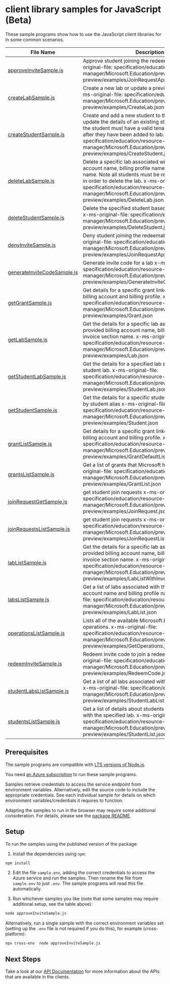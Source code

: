 # client library samples for JavaScript (Beta)

These sample programs show how to use the JavaScript client libraries for in some common scenarios.

| **File Name**                                           | **Description**                                                                                                                                                                                                                                                                                                                                 |
| ------------------------------------------------------- | ----------------------------------------------------------------------------------------------------------------------------------------------------------------------------------------------------------------------------------------------------------------------------------------------------------------------------------------------- |
| [approveInviteSample.js][approveinvitesample]           | Approve student joining the redeemable lab x-ms-original-file: specification/education/resource-manager/Microsoft.Education/preview/2021-12-01-preview/examples/JoinRequestApproveAndDeny.json                                                                                                                                                  |
| [createLabSample.js][createlabsample]                   | Create a new lab or update a previously created lab. x-ms-original-file: specification/education/resource-manager/Microsoft.Education/preview/2021-12-01-preview/examples/CreateLab.json                                                                                                                                                        |
| [createStudentSample.js][createstudentsample]           | Create and add a new student to the specified lab or update the details of an existing student in a lab. Note the student must have a valid tenant to accept the lab after they have been added to lab. x-ms-original-file: specification/education/resource-manager/Microsoft.Education/preview/2021-12-01-preview/examples/CreateStudent.json |
| [deleteLabSample.js][deletelabsample]                   | Delete a specific lab associated with the provided billing account name, billing profile name, and invoice section name. Note all students must be removed from the lab in order to delete the lab. x-ms-original-file: specification/education/resource-manager/Microsoft.Education/preview/2021-12-01-preview/examples/DeleteLab.json         |
| [deleteStudentSample.js][deletestudentsample]           | Delete the specified student based on the student alias. x-ms-original-file: specification/education/resource-manager/Microsoft.Education/preview/2021-12-01-preview/examples/DeleteStudent.json                                                                                                                                                |
| [denyInviteSample.js][denyinvitesample]                 | Deny student joining the redeemable lab x-ms-original-file: specification/education/resource-manager/Microsoft.Education/preview/2021-12-01-preview/examples/JoinRequestApproveAndDeny.json                                                                                                                                                     |
| [generateInviteCodeSample.js][generateinvitecodesample] | Generate invite code for a lab x-ms-original-file: specification/education/resource-manager/Microsoft.Education/preview/2021-12-01-preview/examples/GenerateInviteCode.json                                                                                                                                                                     |
| [getGrantSample.js][getgrantsample]                     | Get details for a specific grant linked to the provided billing account and billing profile. x-ms-original-file: specification/education/resource-manager/Microsoft.Education/preview/2021-12-01-preview/examples/Grant.json                                                                                                                    |
| [getLabSample.js][getlabsample]                         | Get the details for a specific lab associated with the provided billing account name, billing profile name, and invoice section name. x-ms-original-file: specification/education/resource-manager/Microsoft.Education/preview/2021-12-01-preview/examples/Lab.json                                                                             |
| [getStudentLabSample.js][getstudentlabsample]           | Get the details for a specified lab associated with the student lab. x-ms-original-file: specification/education/resource-manager/Microsoft.Education/preview/2021-12-01-preview/examples/StudentLab.json                                                                                                                                       |
| [getStudentSample.js][getstudentsample]                 | Get the details for a specific student in the specified lab by student alias x-ms-original-file: specification/education/resource-manager/Microsoft.Education/preview/2021-12-01-preview/examples/Student.json                                                                                                                                  |
| [grantListSample.js][grantlistsample]                   | Get details for a specific grant linked to the provided billing account and billing profile. x-ms-original-file: specification/education/resource-manager/Microsoft.Education/preview/2021-12-01-preview/examples/GrantDefaultList.json                                                                                                         |
| [grantsListSample.js][grantslistsample]                 | Get a list of grants that Microsoft has provided. x-ms-original-file: specification/education/resource-manager/Microsoft.Education/preview/2021-12-01-preview/examples/GrantList.json                                                                                                                                                           |
| [joinRequestGetSample.js][joinrequestgetsample]         | get student join requests x-ms-original-file: specification/education/resource-manager/Microsoft.Education/preview/2021-12-01-preview/examples/JoinRequest.json                                                                                                                                                                                 |
| [joinRequestsListSample.js][joinrequestslistsample]     | get student join requests x-ms-original-file: specification/education/resource-manager/Microsoft.Education/preview/2021-12-01-preview/examples/JoinRequestList.json                                                                                                                                                                             |
| [labListSample.js][lablistsample]                       | Get the details for a specific lab associated with the provided billing account name, billing profile name, and invoice section name. x-ms-original-file: specification/education/resource-manager/Microsoft.Education/preview/2021-12-01-preview/examples/LabListWithInvoiceSectionName.json                                                   |
| [labsListSample.js][labslistsample]                     | Get a list of labs associated with the provided billing account name and billing profile name. x-ms-original-file: specification/education/resource-manager/Microsoft.Education/preview/2021-12-01-preview/examples/LabList.json                                                                                                                |
| [operationsListSample.js][operationslistsample]         | Lists all of the available Microsoft.Education API operations. x-ms-original-file: specification/education/resource-manager/Microsoft.Education/preview/2021-12-01-preview/examples/GetOperations.json                                                                                                                                          |
| [redeemInviteSample.js][redeeminvitesample]             | Redeem invite code to join a redeemable lab x-ms-original-file: specification/education/resource-manager/Microsoft.Education/preview/2021-12-01-preview/examples/RedeemCode.json                                                                                                                                                                |
| [studentLabsListSample.js][studentlabslistsample]       | Get a list of all labs associated with the caller of the API. x-ms-original-file: specification/education/resource-manager/Microsoft.Education/preview/2021-12-01-preview/examples/StudentLabList.json                                                                                                                                          |
| [studentsListSample.js][studentslistsample]             | Get a list of details about students that are associated with the specified lab. x-ms-original-file: specification/education/resource-manager/Microsoft.Education/preview/2021-12-01-preview/examples/StudentList.json                                                                                                                          |

## Prerequisites

The sample programs are compatible with [LTS versions of Node.js](https://nodejs.org/about/releases/).

You need [an Azure subscription][freesub] to run these sample programs.

Samples retrieve credentials to access the service endpoint from environment variables. Alternatively, edit the source code to include the appropriate credentials. See each individual sample for details on which environment variables/credentials it requires to function.

Adapting the samples to run in the browser may require some additional consideration. For details, please see the [package README][package].

## Setup

To run the samples using the published version of the package:

1. Install the dependencies using `npm`:

```bash
npm install
```

2. Edit the file `sample.env`, adding the correct credentials to access the Azure service and run the samples. Then rename the file from `sample.env` to just `.env`. The sample programs will read this file automatically.

3. Run whichever samples you like (note that some samples may require additional setup, see the table above):

```bash
node approveInviteSample.js
```

Alternatively, run a single sample with the correct environment variables set (setting up the `.env` file is not required if you do this), for example (cross-platform):

```bash
npx cross-env  node approveInviteSample.js
```

## Next Steps

Take a look at our [API Documentation][apiref] for more information about the APIs that are available in the clients.

[approveinvitesample]: https://github.com/Azure/azure-sdk-for-js/blob/main/sdk/education/arm-education/samples/v1-beta/javascript/approveInviteSample.js
[createlabsample]: https://github.com/Azure/azure-sdk-for-js/blob/main/sdk/education/arm-education/samples/v1-beta/javascript/createLabSample.js
[createstudentsample]: https://github.com/Azure/azure-sdk-for-js/blob/main/sdk/education/arm-education/samples/v1-beta/javascript/createStudentSample.js
[deletelabsample]: https://github.com/Azure/azure-sdk-for-js/blob/main/sdk/education/arm-education/samples/v1-beta/javascript/deleteLabSample.js
[deletestudentsample]: https://github.com/Azure/azure-sdk-for-js/blob/main/sdk/education/arm-education/samples/v1-beta/javascript/deleteStudentSample.js
[denyinvitesample]: https://github.com/Azure/azure-sdk-for-js/blob/main/sdk/education/arm-education/samples/v1-beta/javascript/denyInviteSample.js
[generateinvitecodesample]: https://github.com/Azure/azure-sdk-for-js/blob/main/sdk/education/arm-education/samples/v1-beta/javascript/generateInviteCodeSample.js
[getgrantsample]: https://github.com/Azure/azure-sdk-for-js/blob/main/sdk/education/arm-education/samples/v1-beta/javascript/getGrantSample.js
[getlabsample]: https://github.com/Azure/azure-sdk-for-js/blob/main/sdk/education/arm-education/samples/v1-beta/javascript/getLabSample.js
[getstudentlabsample]: https://github.com/Azure/azure-sdk-for-js/blob/main/sdk/education/arm-education/samples/v1-beta/javascript/getStudentLabSample.js
[getstudentsample]: https://github.com/Azure/azure-sdk-for-js/blob/main/sdk/education/arm-education/samples/v1-beta/javascript/getStudentSample.js
[grantlistsample]: https://github.com/Azure/azure-sdk-for-js/blob/main/sdk/education/arm-education/samples/v1-beta/javascript/grantListSample.js
[grantslistsample]: https://github.com/Azure/azure-sdk-for-js/blob/main/sdk/education/arm-education/samples/v1-beta/javascript/grantsListSample.js
[joinrequestgetsample]: https://github.com/Azure/azure-sdk-for-js/blob/main/sdk/education/arm-education/samples/v1-beta/javascript/joinRequestGetSample.js
[joinrequestslistsample]: https://github.com/Azure/azure-sdk-for-js/blob/main/sdk/education/arm-education/samples/v1-beta/javascript/joinRequestsListSample.js
[lablistsample]: https://github.com/Azure/azure-sdk-for-js/blob/main/sdk/education/arm-education/samples/v1-beta/javascript/labListSample.js
[labslistsample]: https://github.com/Azure/azure-sdk-for-js/blob/main/sdk/education/arm-education/samples/v1-beta/javascript/labsListSample.js
[operationslistsample]: https://github.com/Azure/azure-sdk-for-js/blob/main/sdk/education/arm-education/samples/v1-beta/javascript/operationsListSample.js
[redeeminvitesample]: https://github.com/Azure/azure-sdk-for-js/blob/main/sdk/education/arm-education/samples/v1-beta/javascript/redeemInviteSample.js
[studentlabslistsample]: https://github.com/Azure/azure-sdk-for-js/blob/main/sdk/education/arm-education/samples/v1-beta/javascript/studentLabsListSample.js
[studentslistsample]: https://github.com/Azure/azure-sdk-for-js/blob/main/sdk/education/arm-education/samples/v1-beta/javascript/studentsListSample.js
[apiref]: https://docs.microsoft.com/javascript/api/@azure/arm-education?view=azure-node-preview
[freesub]: https://azure.microsoft.com/free/
[package]: https://github.com/Azure/azure-sdk-for-js/tree/main/sdk/education/arm-education/README.md

